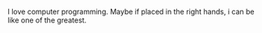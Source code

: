 I love computer programming. Maybe if placed in the right hands, i can be like one of the greatest.
